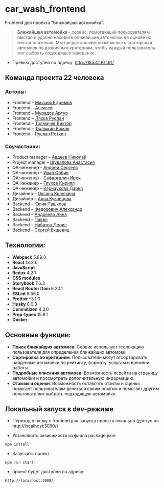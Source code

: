 # car_wash_frontend

Frontend для проекта "Ближайшая автомойка".

> **Ближайшая автомойка** - сервис, помогающий пользователям быстро и удобно находить ближайшие автомойки на основе их местоположения. Мы предоставляем возможность сортировки автомоек по различным критериям, чтобы каждый пользователь мог выбрать подходящее заведение.

- Превью доступно по адресу: http://185.41.161.91/

## Команда проекта 22 человека

### Авторы:

- Frontend – [Максим Ефремов](https://github.com/AliceHab)
- Frontend – [Алексей](https://github.com/Aleksey-dev-crt)
- Frontend – [Мурадов Артур](https://github.com/ArthurMur)
- Frontend – [Ляхов Руслан](https://github.com/Ruslanrus7)
- Frontend – [Толмачев Виктор](https://github.com/tolmachev21)
- Frontend – [Тюлюкин Роман](https://github.com/JayWeee)
- Frontend – [Руслан Роткин](https://github.com/rust007-91)

### Соучастники:

- Product manager – [Авдеев Николай](https://github.com/Nikolas1440)
- Project manager – [Шувалова Анастасия](https://github.com/NastasyaShu)
- QA-инженер – [Андрей Сергеев](https://github.com/crash388)
- QA-инженер – [Иван Собин](https://github.com/Invastr)
- QA-инженер – [Сафаргалин Ирек](https://github.com/RickDanil)
- QA-инженер – [Глухов Кирилл](https://github.com/Axtojoy)
- QA-инженер – [Карнаухова Дарья](https://github.com/karnaukhovadaria)
- Дизайнер – [Оксана Кшнякина](https://github.com/Heyoxana)
- Дизайнер – [Анна Кузнецова](https://github.com/ann-kku)
- Backend – [Юлия Пашкова](https://github.com/jullitka)
- Backend – [Федорович Александр](https://github.com/Aleksandr140590)
- Backend – [Андреева Анна](https://github.com/Anya-sl)
- Backend – [Павел](https://github.com/PavelPrist)
- Backend – [Набатов Денис](https://github.com/Airsofter)
- Backend – [Сергей Екшевиц](https://github.com/Sergey-Ekshevits)

## Технологии:

- **Webpack** 5.89.0
- **React** 18.2.0
- **JavaScript**
- **Redux** 4.2.1
- **CSS modules**
- **Storybook** 7.6.3
- **React Router Dom** 6.20.1
- **ESLint** 8.56.0
- **Prettier** ^3.1.0
- **Husky** 8.0.3
- **Commitizen** 4.3.0
- **Prop-types** 15.8.1
- **Docker**

## Основные функции:

- **Поиск ближайших автомоек**: Сервис использует геолокацию пользователя для определения ближайших автомоек.
- **Сортировка по критериям**: Пользователи могут отсортировать найденные автомойки по рейтингу, формату, услугам и времени работы.
- **Подробные описания автомоек**: Возможность перейти на страницу автомойки и просмотреть дополнительную информацию.
- **Отзывы и оценки**: Возможность оставлять отзывы и оценки помогает пользователям делиться своим опытом и помогает другим пользователям выбрать подходящую автомойку.

## Локальный запуск в dev-режиме

- Переход в папку с frontend для запуска проекта локально (доступ по http://localhost:3000/)

- Установвить зависимости из файла package.json:

```
npm install
```

- Запустить проект:

```
npm run start
```

- проект будет доступен по адресу:

```
http://localhost:3000/
```
